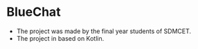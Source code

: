 # BlueChat
* The project was made by the final year students of SDMCET. 
* The project in based on Kotlin.
